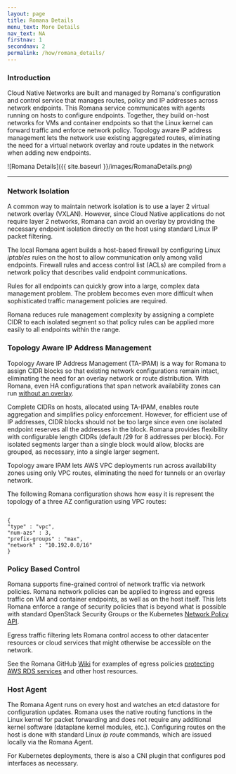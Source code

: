 ```yaml
---
layout: page
title: Romana Details
menu_text: More Details
nav_text: NA
firstnav: 1
secondnav: 2
permalink: /how/romana_details/
---
```


### Introduction

Cloud Native Networks are built and managed by Romana's configuration and control service that manages routes, policy and IP addresses across network endpoints. This Romana service communicates with agents running on hosts to configure endpoints. Together, they build on-host networks for VMs and container endpoints so that the Linux kernel can forward traffic and enforce network policy. Topology aware IP address management lets the network use existing aggregated routes, eliminating the need for a virtual network overlay and route updates in the network when adding new endpoints.

![Romana Details]({{ site.baseurl }}/images/RomanaDetails.png)

---

### Network Isolation

A common way to maintain network isolation is to use a layer 2 virtual network overlay (VXLAN). However, since Cloud Native applications do not require layer 2 networks, Romana can avoid an overlay by providing the necessary endpoint isolation directly on the host using standard Linux IP packet filtering.

The local Romana agent builds a host-based firewall by configuring Linux *iptables* rules on the host to allow communication only among valid endpoints. Firewall rules and access control list (ACLs) are compiled from a network policy that describes valid endpoint communications.

Rules for all endpoints can quickly grow into a large, complex data management problem. The problem becomes even more difficult when sophisticated traffic management policies are required.

Romana reduces rule management complexity by assigning a complete CIDR to each isolated segment so that policy rules can be applied more easily to all endpoints within the range. 

### Topology Aware IP Address Management

Topology Aware IP Address Management (TA-IPAM) is a way for Romana to assign CIDR blocks so that existing network configurations remain intact, eliminating the need for an overlay network or route distribution. With Romana, even HA configurations that span network availability zones can run [without an overlay](/how/network_configurations). 

Complete CIDRs on hosts, allocated using TA-IPAM, enables route aggregation and simplifies policy enforcement. However, for efficient use of IP addresses, CIDR blocks should not be too large since even one isolated endpoint reserves all the addresses in the block. Romana provides flexibility with configurable length CIDRs (default /29 for 8 addresses per block). For isolated segments larger than a single block would allow, blocks are grouped, as necessary, into a single larger segment. 

Topology aware IPAM lets AWS VPC deployments run across availability zones using only VPC routes, eliminating the need for tunnels or an overlay network. 

The following Romana configuration shows how easy it is represent the topology of a three AZ configuration using VPC routes:

<pre><code>
{
"type" : "vpc",
"num-azs" : 3,
"prefix-groups" : "max",
"network" : "10.192.0.0/16"
}
</code></pre>

### Policy Based Control

Romana supports fine-grained control of network traffic via network policies. Romana network policies can be applied to ingress and egress traffic on VM and container endpoints, as well as on the host itself. This lets Romana enforce a range of security policies that is beyond what is possible with standard OpenStack Security Groups or the Kubernetes [Network Policy API](https://kubernetes.io/docs/concepts/services-networking/networkpolicies/). 

Egress traffic filtering lets Romana control access to other datacenter resources or cloud services that might otherwise be accessible on the network.

See the Romana GitHub [Wiki](https://github.com/romana/romana/wiki/Romana-policies) for  examples of egress policies [protecting AWS RDS services](https://github.com/romana/core/tree/master/policy/examples) and other host resources.

### Host Agent

The Romana Agent runs on every host and watches an etcd datastore for configuration updates. Romana uses the native routing functions in the Linux kernel for packet forwarding and does not require any additional kernel software (dataplane kernel modules, etc.). Configuring routes on the host is done with standard Linux *ip route* commands, which are issued locally via the Romana Agent.

For Kubernetes deployments, there is also a CNI plugin that configures pod interfaces as necessary.
